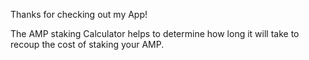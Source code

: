 Thanks for checking out my App!

The AMP staking Calculator helps to determine how long it will take to recoup the cost of staking your AMP.